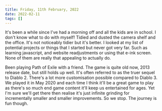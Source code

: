 ```yaml
---
title: Friday, 11th February, 2022
date: 2022-02-11
tags: []
---
```


It's been a while since I've had a morning off and all the kids are in school. I don't know what to do with myself! Tidied and dusted the camera shelf and the office. It's not noticeably tidier but it's better. I looked at my list of potential projects or things that I started but never got very far. Such as learning javascript, and website readjustments or using that e-ink screen. None of them are really that appealing to actually do.

Been playing Path of Exile with a friend. The game is quite old now, 2013 release date, but still holds up well. It's often referred to as the truer sequel to Diablo 2. There's a lot more customisation possible compared to Diablo 3. We played it in May 2020 and each time I think it'll be a great game to play as there's so much end game content it'll keep us entertained for ages. Yet I'm sure we'll get there then realise it's just infinite grinding for incrementally smaller and smaller improvements. So we stop. The journey is fun though. 
